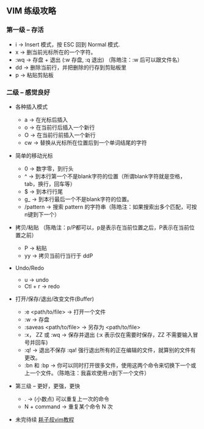 ## VIM 练级攻略
### 第一级 – 存活
- i   → Insert 模式，按 ESC 回到 Normal 模式.
- x   → 删当前光标所在的一个字符。
- :wq → 存盘 + 退出 (:w 存盘, :q 退出)   （陈皓注：:w 后可以跟文件名）
- dd  → 删除当前行，并把删除的行存到剪贴板里
- p   → 粘贴剪贴板
### 二级 – 感觉良好
- 各种插入模式
    - a  → 在光标后插入
    - o  → 在当前行后插入一个新行
    - O  → 在当前行前插入一个新行
    - cw → 替换从光标所在位置后到一个单词结尾的字符
- 简单的移动光标
    - 0  → 数字零，到行头
    - ^  → 到本行第一个不是blank字符的位置（所谓blank字符就是空格，tab，换行，回车等）
    - $  → 到本行行尾
    - g_ → 到本行最后一个不是blank字符的位置。
    - /pattern → 搜索 pattern 的字符串（陈皓注：如果搜索出多个匹配，可按n键到下一个）

- 拷贝/粘贴 （陈皓注：p/P都可以，p是表示在当前位置之后，P表示在当前位置之前）
    - P  → 粘贴
    - yy → 拷贝当前行当行于 ddP
- Undo/Redo
    - u       → undo
    - Ctl + r → redo
- 打开/保存/退出/改变文件(Buffer)
    - :e <path/to/file> → 打开一个文件
    - :w → 存盘
    - :saveas <path/to/file> → 另存为 <path/to/file>
    - :x， ZZ 或 :wq → 保存并退出 (:x 表示仅在需要时保存，ZZ 不需要输入冒号并回车)
    - :q! → 退出不保存 :qa! 强行退出所有的正在编辑的文件，就算别的文件有更改。
    - :bn 和 :bp → 你可以同时打开很多文件，使用这两个命令来切换下一个或上一个文件。（陈皓注：我喜欢使用:n到下一个文件）
- 第三级 – 更好，更强，更快
    - . → (小数点) 可以重复上一次的命令
    - N + command → 重复某个命令 N 次
- 未完待续
[耗子叔vim教程](https://coolshell.cn/articles/5426.html)
